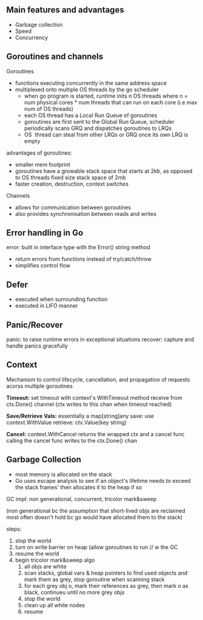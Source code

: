 ## Main features and advantages
- Garbage collection
- Speed
- Concurrency

## Goroutines and channels
Goroutines
- functions executing concurrently in the same address space
- multiplexed onto multiple OS threads by the go scheduler
	- when go program is started, runtime inits n OS threads where n = num physical cores * num threads that can run on each core (i.e max num of OS threads)
	- each OS thread has a Local Run Queue of goroutines
	- goroutines are first sent to the Global Run Queue, scheduler periodically scans GRQ and dispatches goroutines to LRQs
	- OS  thread can steal from other LRQs or GRQ once its own LRQ is empty
	
advantages of goroutines:
- smaller mem footprint
- goroutines have a growable stack space that starts at 2kb, as opposed to OS threads fixed size stack space of 2mb
- faster creation, destruction, context switches

Channels
- allows for communication between goroutines
- also provides synchronisation between reads and writes

## Error handling in Go
error: built in interface type with the Error() string method
- return errors from functions instead of try/catch/throw
- simplifies control flow

## Defer
- executed when surrounding function
- executed in LIFO manner

## Panic/Recover
panic: to raise runtime errors in exceptional situations
recover: capture and handle panics gracefully

## Context
Mechanism to control lifecycle, cancellation, and propagation of requests acorss multiple goroutines

**Timeout:**
set timeout with context's WithTimeout method
receive from ctx.Done() channel (ctx writes to this chan when timeout reached)

**Save/Retrieve Vals:**
essentially a map[string]any
save: use context.WithValue
retrieve: ctx.Value(key string)

**Cancel:**
context.WithCancel returns the wrapped ctx and a cancel func
calling the cancel func writes to the ctx.Done() chan

## Garbage Collection
- most memory is allocated on the stack
- Go uses escape analysis to see if an object's lifetime needs to exceed the stack frames' then allocates it to the heap if so

GC impl: non generational, concurrent, tricolor mark&sweep

(non generational bc the assumption that short-lived objs are reclaimed most often doesn't hold bc go would have allocated them to the stack)

steps:
1. stop the world
2. turn on write barrier on heap (allow goroutines to run // w the GC
3. resume the world
4. begin tricolor mark&sweep algo
	1. all objs are white
	2. scan stacks, global vars & heap pointers to find used objects and mark them as grey, stop goroutine when scanning stack
	3. for each grey obj o, mark their references as grey, then mark o as black, continueu until no more grey objs
	4. stop the world
	5. clean up all white nodes
	6. resume